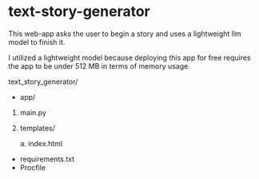 # text-story-generator
This web-app asks the user to begin a story and uses a lightweight llm model to finish it.


I utilized a lightweight model because deploying this app for free requires the app to be under
512 MB in terms of memory usage.

text_story_generator/
* app/
1. main.py
2. templates/

    a. index.html

* requirements.txt
* Procfile